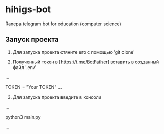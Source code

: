# hihigs-bot
Ranepa telegram bot for education (computer science)

## Запуск проекта

1. Для запуска проекта стяните его с помощью 'git clone'

2. Полученный токен в [https://t.me/BotFather] вставить в созданный файл '.env'

...

TOKEN = "Your TOKEN"
...

3. Для запуска проекта введите в консоли 

...

python3 main.py

...